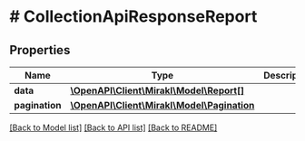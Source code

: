 # # CollectionApiResponseReport

## Properties

Name | Type | Description | Notes
------------ | ------------- | ------------- | -------------
**data** | [**\OpenAPI\Client\Mirakl\Model\Report[]**](Report.md) |  |
**pagination** | [**\OpenAPI\Client\Mirakl\Model\Pagination**](Pagination.md) |  | [optional]

[[Back to Model list]](../../README.md#models) [[Back to API list]](../../README.md#endpoints) [[Back to README]](../../README.md)
